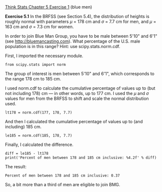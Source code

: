 [Think Stats Chapter 5 Exercise 1](http://greenteapress.com/thinkstats2/html/thinkstats2006.html#toc50) (blue men)

**Exercise 5.1** In the BRFSS (see Section 5.4), the distribution of heights is roughly normal with parameters _μ_ = 178 cm and _σ_ = 7.7 cm for men, and _μ_ = 163 cm and _σ_ = 7.3 cm for women.

In order to join Blue Man Group, you have to be male between 5'10" and 6'1" (see http://bluemancasting.com). What percentage of the U.S. male population is in this range? Hint: use scipy.stats.norm.cdf.

First, I imported the necessary module.

```
from scipy.stats import norm
```

The group of interest is men between 5'10" and 6'1", which corresponds to the range 178 cm to 185 cm.


I used norm.cdf to calculate the cumulative percentage of values up to (but not including 178) cm &mdash; in other words, up to 177 cm. I used the _μ_ and _σ_ values for men from the BRFSS to shift and scale the normal distribution used.

```
lt178 = norm.cdf(177, 178, 7.7)
```

And then I calculated the cumulative percentage of values up to (and including) 185 cm.

```
le185 = norm.cdf(185, 178, 7.7)
```

Finally, I calculated the difference.

```
diff = le185 - lt178
print('Percent of men between 178 and 185 cm inclusive: %4.2f' % diff)
```

The result: 

```
Percent of men between 178 and 185 cm inclusive: 0.37
```

So, a bit more than a third of men are eligible to join BMG.
